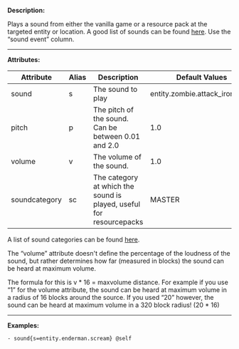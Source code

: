 **Description:** 

Plays a sound from either the vanilla game or a resource pack at the targeted entity or location. A good list of sounds can be found [here](https://minecraft.fandom.com/wiki/Sounds.json#Sound_events). Use the “sound event” column.

---

**Attributes:**

| Attribute        | Alias | Description                                                   | Default Values |
| ---------------- | ----- | ------------------------------------------------------------- | -------------- |
| sound            | s     | The sound to play                                             | entity.zombie.attack_iron_door |
| pitch            | p     | The pitch of the sound. Can be between 0.01 and 2.0           | 1.0            |
| volume           | v     | The volume of the sound.                                      | 1.0            |
| soundcategory    | sc    | The category at which the sound is played, useful for resourcepacks | MASTER     |

A list of sound categories can be found [here](https://hub.spigotmc.org/javadocs/spigot/org/bukkit/SoundCategory.html).

The “volume” attribute doesn't define the percentage of the loudness of the sound, but rather determines how far (measured in blocks) the sound can be heard at maximum volume.

The formula for this is v * 16 = maxvolume distance. For example if you use “1” for the volume attribute, the sound can be heard at maximum volume in a radius of 16 blocks around the source. If you used “20” however, the sound can be heard at maximum volume in a 320 block radius! (20 * 16)

---

**Examples:**

```
- sound{s=entity.enderman.scream} @self
```
